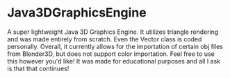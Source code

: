 # Java3DGraphicsEngine
A super lightweight Java 3D Graphics Engine.
It utilizes triangle rendering and was made entirely from scratch. Even the Vector class is coded personally.
Overall, it currently allows for the importation of certain obj files from Blender3D, but does not support color importation.
Feel free to use this however you'd like! It was made for educational purposes and all I ask is that that continues!
